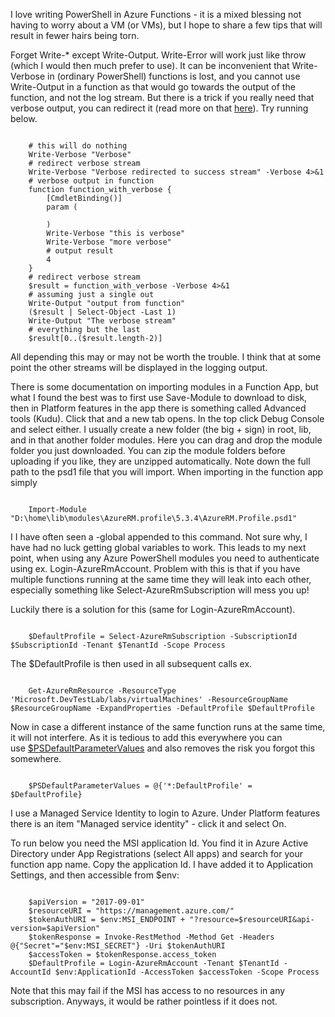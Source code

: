 ﻿I love writing PowerShell in Azure Functions - it is a mixed blessing
not having to worry about a VM (or VMs), but I hope to share a few tips
that will result in fewer hairs being torn.

Forget Write-\* except Write-Output. Write-Error will work just like
throw (which I would then much prefer to use).
It can be inconvenient that Write-Verbose in (ordinary PowerShell)
functions is lost, and you cannot use Write-Output in a function as that
would go towards the output of the function, and not the log stream. But
there is a trick if you really need that verbose output, you can
redirect it (read more on that
[here](https://blogs.technet.microsoft.com/heyscriptingguy/2014/03/30/understanding-streams-redirection-and-write-host-in-powershell/)).
Try running below.



```

    # this will do nothing
    Write-Verbose "Verbose"
    # redirect verbose stream
    Write-Verbose "Verbose redirected to success stream" -Verbose 4>&1
    # verbose output in function
    function function_with_verbose {
        [CmdletBinding()]
        param (
            
        )
        Write-Verbose "this is verbose"
        Write-Verbose "more verbose"
        # output result
        4
    }
    # redirect verbose stream
    $result = function_with_verbose -Verbose 4>&1
    # assuming just a single out
    Write-Output "output from function"
    ($result | Select-Object -Last 1)
    Write-Output "The verbose stream"
    # everything but the last
    $result[0..($result.length-2)]

```


All depending this may or may not be worth the trouble. I think that at
some point the other streams will be displayed in the logging output.

There is some documentation on importing modules in a Function App, but
what I found the best was to first use Save-Module to download to disk,
then in Platform features in the app there is something called Advanced
tools (Kudu). Click that and a new tab opens. In the top click Debug
Console and select either.
I usually create a new folder (the big + sign) in root, lib, and in that
another folder modules. Here you can drag and drop the module folder you
just downloaded.
You can zip the module folders before uploading if you like, they are
unzipped automatically. Note down the full path to the psd1 file that
you will import. When importing in the function app simply


```

    Import-Module "D:\home\lib\modules\AzureRM.profile\5.3.4\AzureRM.Profile.psd1"

```


I I have often seen a -global appended to this command. Not sure why, I
have had no luck getting global variables to work. This leads to my next
point, when using any Azure PowerShell modules you need to authenticate
using ex. Login-AzureRmAccount. Problem with this is that if you have
multiple functions running at the same time they will leak into each
other, especially something like Select-AzureRmSubscription will mess
you up!

Luckily there is a solution for this (same for Login-AzureRmAccount).


```

    $DefaultProfile = Select-AzureRmSubscription -SubscriptionId $SubscriptionId -Tenant $TenantId -Scope Process

```


The \$DefaultProfile is then used in all subsequent calls ex.


```

    Get-AzureRmResource -ResourceType 'Microsoft.DevTestLab/labs/virtualMachines' -ResourceGroupName $ResourceGroupName -ExpandProperties -DefaultProfile $DefaultProfile

```


Now in case a different instance of the same function runs at the same
time, it will not interfere. As it is tedious to add this everywhere you
can
use [\$PSDefaultParameterValues](https://docs.microsoft.com/en-us/powershell/module/microsoft.powershell.core/about/about_parameters_default_values?view=powershell-6) and
also removes the risk you forgot this somewhere.


```

    $PSDefaultParameterValues = @{'*:DefaultProfile' = $DefaultProfile}

```


I use a Managed Service Identity to login to Azure. Under Platform
features there is an item \"Managed service identity\" - click it and
select On.

To run below you need the MSI application Id. You find it in Azure
Active Directory under App Registrations (select All apps) and search
for your function app name. Copy the application Id. I have added it to
Application Settings, and then accessible from \$env:



```

    $apiVersion = "2017-09-01"
    $resourceURI = "https://management.azure.com/"
    $tokenAuthURI = $env:MSI_ENDPOINT + "?resource=$resourceURI&api-version=$apiVersion"
    $tokenResponse = Invoke-RestMethod -Method Get -Headers @{"Secret"="$env:MSI_SECRET"} -Uri $tokenAuthURI
    $accessToken = $tokenResponse.access_token
    $DefaultProfile = Login-AzureRmAccount -Tenant $TenantId -AccountId $env:ApplicationId -AccessToken $accessToken -Scope Process

```


Note that this may fail if the MSI has access to no resources in any
subscription. Anyways, it would be rather pointless if it does not.

```

```
